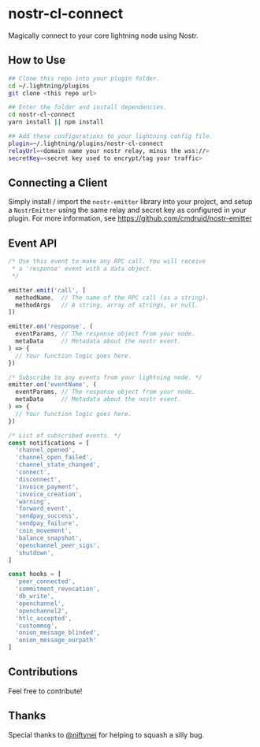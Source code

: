 # nostr-cl-connect
Magically connect to your core lightning node using Nostr.

## How to Use
```bash
## Clone this repo into your plugin folder.
cd ~/.lightning/plugins
git clone <this repo url>

## Enter the folder and install dependencies.
cd nostr-cl-connect
yarn install || npm install

## Add these configurations to your lightning config file.
plugin=~/.lightning/plugins/nostr-cl-connect
relayUrl=<domain name your nostr relay, minus the wss://>
secretKey=<secret key used to encrypt/tag your traffic>
```

## Connecting a Client
Simply install / import the `nostr-emitter` library into your project, and setup a `NostrEmitter` using the same relay and secret key as configured in your plugin. For more information, see https://github.com/cmdruid/nostr-emitter

## Event API
```js
/* Use this event to make any RPC call. You will receive 
 * a 'response' event with a data object. 
 */

emitter.emit('call', [ 
  methodName,  // The name of the RPC call (as a string).
  methodArgs   // A string, array of strings, or null.
])

emitter.on('response', (
  eventParams, // The response object from your node.
  metaData     // Metadata about the nostr event.
) => {
  // Your function logic goes here.
})

/* Subscribe to any events from your lightning node. */
emitter.on('eventName', (
  eventParams, // The response object from your node.
  metaData     // Metadata about the nostr event.
) => {
  // Your function logic goes here.
})

/* List of subscribed events. */
const notifications = [
  'channel_opened',
  'channel_open_failed',
  'channel_state_changed',
  'connect',
  'disconnect',
  'invoice_payment',
  'invoice_creation',
  'warning',
  'forward_event',
  'sendpay_success',
  'sendpay_failure',
  'coin_movement',
  'balance_snapshot',
  'openchannel_peer_sigs',
  'shutdown',
]

const hooks = [
  'peer_connected',
  'commitment_revocation',
  'db_write',
  'openchannel',
  'openchannel2',
  'htlc_accepted',
  'custommsg',
  'onion_message_blinded',
  'onion_message_ourpath'
]
```

## Contributions
Feel free to contribute!

## Thanks
Special thanks to [@niftynei](https://github.com/niftynei) for helping to squash a silly bug.
